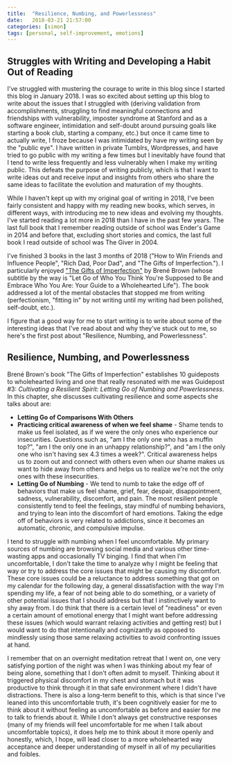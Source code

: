```yaml
---
title:  "Resilience, Numbing, and Powerlessness"
date:   2018-03-21 21:57:00
categories: [simon]
tags: [personal, self-improvement, emotions]
---
```


## Struggles with Writing and Developing a Habit Out of Reading

I've struggled with mustering the courage to write in this blog since I started this blog in January 2018. I was so excited about setting up this blog to write about the issues that I struggled with (deriving validation from accomplishments, struggling to find meaningful connections and friendships with vulnerability, imposter syndrome at Stanford and as a software engineer, intimidation and self-doubt around pursuing goals like starting a book club, starting a company, etc.) but once it came time to actually write, I froze because I was intimidated by have my writing seen by the "public eye". I have written in private Tumblrs, Wordpresses, and have tried to go public with my writing a few times but I inevitably have found that I tend to write less frequently and less vulnerably when I make my writing public. This defeats the purpose of writing publicly, which is that I want to write ideas out and receive input and insights from others who share the same ideas to facilitate the evolution and maturation of my thoughts. 

While I haven't kept up with my original goal of writing in 2018, I've been fairly consistent and happy with my reading new books, which serves, in different ways, with introducing me to new ideas and evolving my thoughts. I've started reading a lot more in 2018 than I have in the past few years. The last full book that I remember reading outside of school was Ender's Game in 2014 and before that, excluding short stories and comics, the last full book I read outside of school was The Giver in 2004. 

I've finished 3 books in the last 3 months of 2018 ("How to Win Friends and Influence People", "Rich Dad, Poor Dad", and "The Gifts of Imperfection."). I particularly enjoyed ["The Gifts of Imperfection"](https://www.hazelden.org/HAZ_MEDIA/2545_GiftsofImperfection.pdf) by Brené Brown (whose subtitle by the way is "Let Go of Who You Think You're Supposed to Be and Embrace Who You Are: Your Guide to a Wholehearted Life"). The book addressed a lot of the mental obstacles that stopped me from writing (perfectionism, "fitting in" by not writing until my writing had been polished, self-doubt, etc.).

I figure that a good way for me to start writing is to write about some of the interesting ideas that I've read about and why they've stuck out to me, so here's the first post about "Resilience, Numbing, and Powerlessness".

## Resilience, Numbing, and Powerlessness

Brené Brown's book "The Gifts of Imperfection" establishes 10 guideposts to wholehearted living and one that really resonated with me was Guidepost #3: *Cultivating a Resilient Spirit: Letting Go of Numbing and Powerlessness*. In this chapter, she discusses cultivating resilience and some aspects she talks about are:
* **Letting Go of Comparisons With Others**
* **Practicing critical awareness of when we feel shame** - Shame tends to make us feel isolated, as if we were the only ones who experience our insecurities. Questions such as, "am I the only one who has a muffin top?", "am I the only one in an unhappy relationship?", and "am I the only one who isn't having sex 4.3 times a week?". Critical awareness helps us to zoom out and connect with others even when our shame makes us want to hide away from others and helps us to realize we're not the only ones with these insecurities.
* **Letting Go of Numbing** - We tend to numb to take the edge off of behaviors that make us feel shame, grief, fear, despair, disappointment, sadness, vulnerability, discomfort, and pain. The most resilient people consistently tend to feel the feelings, stay mindful of numbing behaviors, and trying to lean into the discomfort of hard emotions. Taking the edge off of behaviors is very related to addictions, since it becomes an automatic, chronic, and compulsive impulse.

I tend to struggle with numbing when I feel uncomfortable. My primary sources of numbing are browsing social media and various other time-wasting apps and occasionally TV binging. I find that when I'm uncomfortable, I don't take the time to analyze why I might be feeling that way or try to address the core issues that might be causing my discomfort. These core issues could be a reluctance to address something that got on my calendar for the following day, a general dissatisfaction with the way I'm spending my life, a fear of not being able to do something, or a variety of other potential issues that I should address but that I instinctively want to shy away from. I do think that there is a certain level of "readiness" or even a certain amount of emotional energy that I might want before addressing these issues (which would warrant relaxing activities and getting rest) but I would want to do that intentionally and cognizantly as opposed to mindlessly using those same relaxing activities to avoid confronting issues at hand.

I remember that on an overnight meditation retreat that I went on, one very satisfying portion of the night was when I was thinking about my fear of being alone, something that I don't often admit to myself. Thinking about it triggered physical discomfort in my chest and stomach but it was productive to think through it in that safe environment where I didn't have distractions. There is also a long-term benefit to this, which is that since I've leaned into this uncomfortable truth, it's been cognitively easier for me to think about it without feeling as uncomfortable as before and easier for me to talk to friends about it. While I don't always get constructive responses (many of my friends will feel uncomfortable for me when I talk about uncomfortable topics), it does help me to think about it more openly and honestly, which, I hope, will lead closer to a more wholehearted way acceptance and deeper understanding of myself in all of my peculiarities and foibles.
